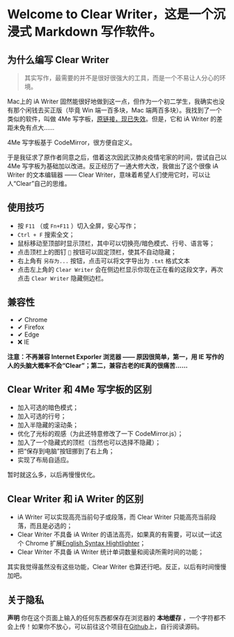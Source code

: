 # Welcome to Clear Writer，这是一个沉浸式 Markdown 写作软件。

## 为什么编写 Clear Writer
> 其实写作，最需要的并不是很好很强大的工具，而是一个不易让人分心的环境。

Mac上的 iA Writer 固然能很好地做到这一点，但作为一个初二学生，我确实也没有那个闲钱去买正版（毕竟 Win 端一百多块，Mac 端两百多块）。我找到了一个类似的软件，叫做 4Me 写字板，[原链接，现已失效](write.4meapp.com)。但是，它和 iA Writer 的差距未免有点大……

4Me 写字板基于 CodeMirror，很方便自定义。

于是我征求了原作者同意之后，借着这次因武汉肺炎疫情宅家的时间，尝试自己以 4Me 写字板为基础加以改进。反正经历了一通大修大改，我做出了这个很像 iA Writer 的文本编辑器 —— Clear Writer，意味着希望人们使用它时，可以让人“Clear”自己的思维。

## 使用技巧
- 按 `F11` （或 `Fn+F11` ）切入全屏，安心写作；
- `Ctrl + F` 搜索全文；
- 鼠标移动至顶部时显示顶栏，其中可以切换亮/暗色模式、行号、语言等；
- 点击顶栏上的图钉 `📌` 按钮可以固定顶栏，使其不自动隐藏；
- 右上角有 `另存为...` 按钮，点击可以将文字导出为 `.txt` 格式文本
- 点击左上角的 `Clear Writer` 会在侧边栏显示你现在正在看的这段文字，再次点击 `Clear Writer` 隐藏侧边栏。

## 兼容性
- ✔ Chrome
- ✔ Firefox
- ✔ Edge
- ❌ IE

**注意：不再兼容 Internet Exporler 浏览器 —— 原因很简单，第一，用 IE 写作的人的头脑大概率不会“Clear”；第二，兼容古老的IE真的很痛苦……**

## Clear Writer 和 4Me 写字板的区别
- 加入可选的暗色模式；
- 加入可选的行号；
- 加入半隐藏的滚动条；
- 优化了光标的观感（为此还特意修改了一下 CodeMirror.js）；
- 加入了一个隐藏式的顶栏（当然也可以选择不隐藏）；
- 把“保存到电脑”按钮挪到了右上角；
- 实现了布局自适应。

暂时就这么多，以后再慢慢优化。

## Clear Writer 和 iA Writer 的区别
- iA Writer 可以实现高亮当前句子或段落，而 Clear Writer 只能高亮当前段落，而且是必选的；
- Clear Writer 不具备 iA Writer 的语法高亮，如果真的有需要，可以试一试这个 Chrome 扩展[English Syntax Hightlighter](https://chrome.google.com/webstore/detail/ikdjjgioalkbdihbhcfffjnanhnilipa)；
- Clear Writer 不具备 iA Writer 统计单词数量和阅读所需时间的功能；

其实我觉得虽然没有这些功能，Clear Writer 也算还行吧。反正，以后有时间慢慢加吧。

## 关于隐私
**声明** 你在这个页面上输入的任何东西都保存在浏览器的 **本地缓存** ，一个字符都不会上传！如果你不放心，可以前往这个项目在[Github](https://github.com/Henrylin666/ClearWriter)上，自行阅读源码。
